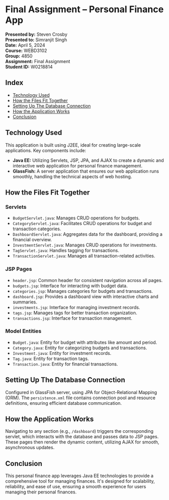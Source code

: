 # Final Assignment – Personal Finance App

**Presented by:** Steven Crosby  
**Presented to:** Simranjit Singh  
**Date:** April 5, 2024  
**Course:** WEBD3102  
**Group:** 4850  
**Assignment:** Final Assignment  
**Student ID:** W0218814  

## Index

- [Technology Used](#technology-used)
- [How the Files Fit Together](#how-the-files-fit-together)
- [Setting Up The Database Connection](#setting-up-the-database-connection)
- [How the Application Works](#how-the-application-works)
- [Conclusion](#conclusion)

## Technology Used

This application is built using J2EE, ideal for creating large-scale applications. Key components include:

- **Java EE:** Utilizing Servlets, JSP, JPA, and AJAX to create a dynamic and interactive web application for personal finance management.
- **GlassFish:** A server application that ensures our web application runs smoothly, handling the technical aspects of web hosting.

## How the Files Fit Together

### Servlets

- `BudgetServlet.java`: Manages CRUD operations for budgets.
- `CategoryServlet.java`: Facilitates CRUD operations for budget and transaction categories.
- `DashboardServlet.java`: Aggregates data for the dashboard, providing a financial overview.
- `InvestmentServlet.java`: Manages CRUD operations for investments.
- `TagServlet.java`: Handles tagging for transactions.
- `TransactionServlet.java`: Manages all transaction-related activities.

### JSP Pages

- `header.jsp`: Common header for consistent navigation across all pages.
- `budgets.jsp`: Interface for interacting with budget data.
- `categories.jsp`: Manages categories for budgets and transactions.
- `dashboard.jsp`: Provides a dashboard view with interactive charts and summaries.
- `investments.jsp`: Interface for managing investment records.
- `tags.jsp`: Manages tags for better transaction organization.
- `transactions.jsp`: Interface for transaction management.

### Model Entities

- `Budget.java`: Entity for budget with attributes like amount and period.
- `Category.java`: Entity for categorizing budgets and transactions.
- `Investment.java`: Entity for investment records.
- `Tag.java`: Entity for transaction tags.
- `Transaction.java`: Entity for financial transactions.

## Setting Up The Database Connection

Configured in GlassFish server, using JPA for Object-Relational Mapping (ORM). The `persistence.xml` file contains connection pool and resource definitions, ensuring efficient database communication.

## How the Application Works

Navigating to any section (e.g., `/dashboard`) triggers the corresponding servlet, which interacts with the database and passes data to JSP pages. These pages then render the dynamic content, utilizing AJAX for smooth, asynchronous updates.

## Conclusion

This personal finance app leverages Java EE technologies to provide a comprehensive tool for managing finances. It's designed for scalability, reliability, and ease of use, ensuring a smooth experience for users managing their personal finances.
